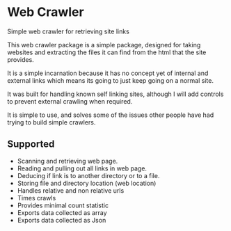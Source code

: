 # Web Crawler

Simple web crawler for retrieving site links

This web crawler package is a simple package, designed for taking websites and extracting
the files it can find from the html that the site provides.

It is a simple incarnation because it has no concept yet of internal and external links
which means its going to just keep going on a normal site.

It was built for handling known self linking sites, although I will add controls to prevent
external crawling when required.

It is simple to use, and solves some of the issues other people have had trying to build simple
crawlers.

## Supported

 - Scanning and retrieving web page.
 - Reading and pulling out all links in web page.
 - Deducing if link is to another directory or to a file.
 - Storing file and directory location (web location)
 - Handles relative and non relative urls
 - Times crawls
 - Provides minimal count statistic
 - Exports data collected as array
 - Exports data collected as Json


